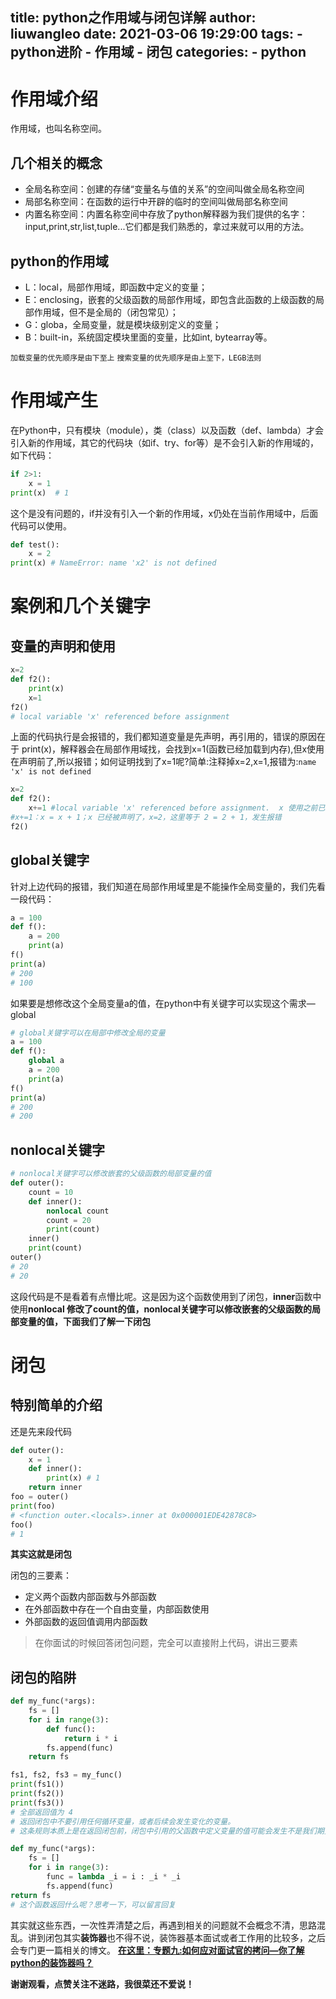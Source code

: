 title: python之作用域与闭包详解
author: liuwangleo
date: 2021-03-06 19:29:00
tags:
    - python进阶
    - 作用域
    - 闭包
categories:
    - python
---
# 作用域介绍
作用域，也叫名称空间。
## 几个相关的概念
- 全局名称空间：创建的存储“变量名与值的关系”的空间叫做全局名称空间
- 局部名称空间：在函数的运行中开辟的临时的空间叫做局部名称空间
- 内置名称空间：内置名称空间中存放了python解释器为我们提供的名字：input,print,str,list,tuple...它们都是我们熟悉的，拿过来就可以用的方法。

## python的作用域
- L：local，局部作用域，即函数中定义的变量；
- E：enclosing，嵌套的父级函数的局部作用域，即包含此函数的上级函数的局部作用域，但不是全局的（闭包常见）；
- G：globa，全局变量，就是模块级别定义的变量；
- B：built-in，系统固定模块里面的变量，比如int, bytearray等。

`加载变量的优先顺序是由下至上`
`搜索变量的优先顺序是由上至下，LEGB法则`

# 作用域产生
在Python中，只有模块（module），类（class）以及函数（def、lambda）才会引入新的作用域，其它的代码块（如if、try、for等）是不会引入新的作用域的，如下代码：

```python
if 2>1:
    x = 1
print(x)  # 1
```
这个是没有问题的，if并没有引入一个新的作用域，x仍处在当前作用域中，后面代码可以使用。

```python
def test():
    x = 2
print(x) # NameError: name 'x2' is not defined
```

# 案例和几个关键字
## 变量的声明和使用

```python
x=2
def f2():
    print(x)
    x=1
f2()
# local variable 'x' referenced before assignment
```
上面的代码执行是会报错的，我们都知道变量是先声明，再引用的，错误的原因在于 print(x)，解释器会在局部作用域找，会找到x=1(函数已经加载到内存),但x使用在声明前了,所以报错；如何证明找到了x=1呢?简单:注释掉x=2,x=1,报错为:`name 'x' is not defined`

```python
x=2
def f2():
    x+=1 #local variable 'x' referenced before assignment.  x 使用之前已经被声明了
#x+=1：x = x + 1；x 已经被声明了，x=2，这里等于 2 = 2 + 1，发生报错
f2()
```
## global关键字
针对上边代码的报错，我们知道在局部作用域里是不能操作全局变量的，我们先看一段代码：

```python
a = 100
def f():
	a = 200
	print(a)
f()
print(a)
# 200
# 100
```
如果要是想修改这个全局变量a的值，在python中有关键字可以实现这个需求—global

```python
# global关键字可以在局部中修改全局的变量
a = 100
def f():
    global a
    a = 200
    print(a)
f()
print(a)
# 200
# 200
```
## nonlocal关键字
```python
# nonlocal关键字可以修改嵌套的父级函数的局部变量的值
def outer():
    count = 10
    def inner():
        nonlocal count
        count = 20
        print(count)
    inner()
    print(count)
outer()
# 20
# 20
```
这段代码是不是看着有点懵比呢。这是因为这个函数使用到了闭包，**inner**函数中使用**nonlocal **修改了count的值，**nonlocal关键字可以修改嵌套的父级函数的局部变量的值**，下面我们了解一下**闭包**

# 闭包
## 特别简单的介绍
 还是先来段代码
```python
def outer():  
    x = 1  
    def inner():  
        print(x) # 1  
    return inner  
foo = outer()  
print(foo)
# <function outer.<locals>.inner at 0x000001EDE42878C8> 
foo()  
# 1
```
**其实这就是闭包**

闭包的三要素：
- 定义两个函数内部函数与外部函数  
- 在外部函数中存在一个自由变量，内部函数使用 
- 外部函数的返回值调用内部函数

> 在你面试的时候回答闭包问题，完全可以直接附上代码，讲出三要素

## 闭包的陷阱
```python
def my_func(*args):
    fs = []
    for i in range(3):
        def func():
            return i * i
        fs.append(func)
    return fs

fs1, fs2, fs3 = my_func()
print(fs1())
print(fs2())
print(fs3())
# 全部返回值为 4
# 返回闭包中不要引用任何循环变量，或者后续会发生变化的变量。
# 这条规则本质上是在返回闭包前，闭包中引用的父函数中定义变量的值可能会发生不是我们期望的变化。
```
```python
def my_func(*args):
    fs = []
    for i in range(3):
        func = lambda _i = i : _i * _i
        fs.append(func)
return fs
# 这个函数返回什么呢？思考一下，可以留言回复
```
其实就这些东西，一次性弄清楚之后，再遇到相关的问题就不会概念不清，思路混乱。讲到闭包其实**装饰器**也不得不说，装饰器基本面试或者工作用的比较多，之后会专门更一篇相关的博文。
[**在这里：专题九:如何应对面试官的拷问—你了解python的装饰器吗？**](https://blog.csdn.net/qq_36581961/article/details/111028518)

**谢谢观看，点赞关注不迷路，我很菜还不爱说！**